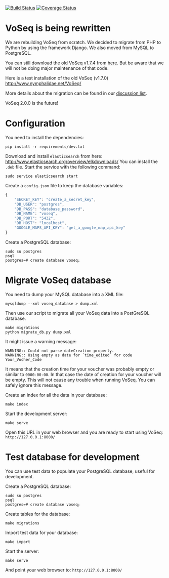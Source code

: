 [![Build Status](https://travis-ci.org/carlosp420/VoSeq.svg)](https://travis-ci.org/carlosp420/VoSeq)
[![Coverage Status](https://img.shields.io/coveralls/carlosp420/VoSeq.svg)](https://coveralls.io/r/carlosp420/VoSeq?branch=master)

# VoSeq is being rewritten
We are rebuilding VoSeq from scratch. We decided to migrate from PHP to Python
by using the framework Django. We also moved from MySQL to PostgreSQL.

You can still download the old VoSeq v1.7.4 from [here](https://github.com/carlosp420/VoSeq/releases/tag/v1.7.4).
But be aware that we will not be doing major maintenance of that code.

Here is a test installation of the old VoSeq (v1.7.0) <http://www.nymphalidae.net/VoSeq/>

More details about the migration can be found in our [discussion list](https://groups.google.com/forum/#!topic/voseq-discussion-list/wQ-E0Xcimgw).

VoSeq 2.0.0 is the future!

# Configuration
You need to install the dependencies:

```shell
pip install -r requirements/dev.txt
```

Download and install `elasticsearch` from here: http://www.elasticsearch.org/overview/elkdownloads/
You can install the `.deb` file. Start the service with the following command:

```shell
sudo service elasticsearch start
```

Create a `config.json` file to keep the database variables:
```javascript
{
    "SECRET_KEY": "create_a_secret_key",
    "DB_USER": "postgres",
    "DB_PASS": "database_password",
    "DB_NAME": "voseq",
    "DB_PORT": "5432",
    "DB_HOST": "localhost",
    "GOOGLE_MAPS_API_KEY": "get_a_google_map_api_key"
}
```

Create a PostgreSQL database:

```shell
sudo su postgres
psql
postgres=# create database voseq;
```

# Migrate VoSeq database
You need to dump your MySQL database into a XML file:

```shell
mysqldump --xml voseq_database > dump.xml
```

Then use our script to migrate all your VoSeq data into a PostGreSQL database.

```shell
make migrations
python migrate_db.py dump.xml
```

It might issue a warning message:

```
WARNING:: Could not parse dateCreation properly.
WARNING:: Using empty as date for `time_edited` for code Your_Vocher_Code
```

It means that the creation time for your voucher was probably empty or similar
to `0000-00-00`. In that case the date of creation for your voucher will be
empty. This will not cause any trouble when running VoSeq. You can safely
ignore this message.

Create an index for all the data in your database:

```shell
make index
```

Start the development server:

```shell
make serve
```

Open this URL in your web browser and you are ready to start using VoSeq:
`http://127.0.0.1:8000/`

# Test database for development
You can use test data to populate your PostgreSQL database, useful for 
development.

Create a PostgreSQL database:

```shell
sudo su postgres
psql
postgres=# create database voseq;
```

Create tables for the database:

```shell
make migrations
```

Import test data for your database:

```shell
make import
```

Start the server:
```shell
make serve
```

And point your web browser to:  `http://127.0.0.1:8000/`
